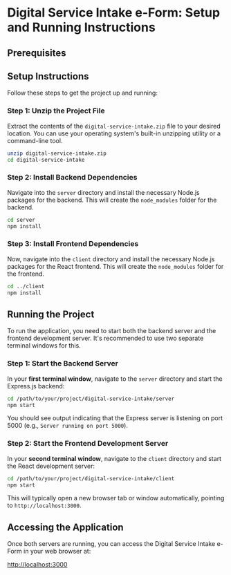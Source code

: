 # Digital Service Intake e-Form: Setup and Running Instructions

## Prerequisites

## Setup Instructions

Follow these steps to get the project up and running:

### Step 1: Unzip the Project File

Extract the contents of the `digital-service-intake.zip` file to your desired location. You can use your operating system's built-in unzipping utility or a command-line tool.

```bash
unzip digital-service-intake.zip
cd digital-service-intake
```

### Step 2: Install Backend Dependencies

Navigate into the `server` directory and install the necessary Node.js packages for the backend. This will create the `node_modules` folder for the backend.

```bash
cd server
npm install
```

### Step 3: Install Frontend Dependencies

Now, navigate into the `client` directory and install the necessary Node.js packages for the React frontend. This will create the `node_modules` folder for the frontend.

```bash
cd ../client
npm install
```

## Running the Project

To run the application, you need to start both the backend server and the frontend development server. It's recommended to use two separate terminal windows for this.

### Step 1: Start the Backend Server

In your **first terminal window**, navigate to the `server` directory and start the Express.js backend:

```bash
cd /path/to/your/project/digital-service-intake/server
npm start
```

You should see output indicating that the Express server is listening on port 5000 (e.g., `Server running on port 5000`).

### Step 2: Start the Frontend Development Server

In your **second terminal window**, navigate to the `client` directory and start the React development server:

```bash
cd /path/to/your/project/digital-service-intake/client
npm start
```

This will typically open a new browser tab or window automatically, pointing to `http://localhost:3000`.

## Accessing the Application

Once both servers are running, you can access the Digital Service Intake e-Form in your web browser at:

[http://localhost:3000](http://localhost:3000)

